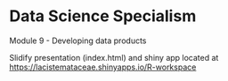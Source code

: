 # Data Science Specialism

Module 9 - Developing data products

Slidify presentation (index.html) and shiny app located at https://lacistemataceae.shinyapps.io/R-workspace




